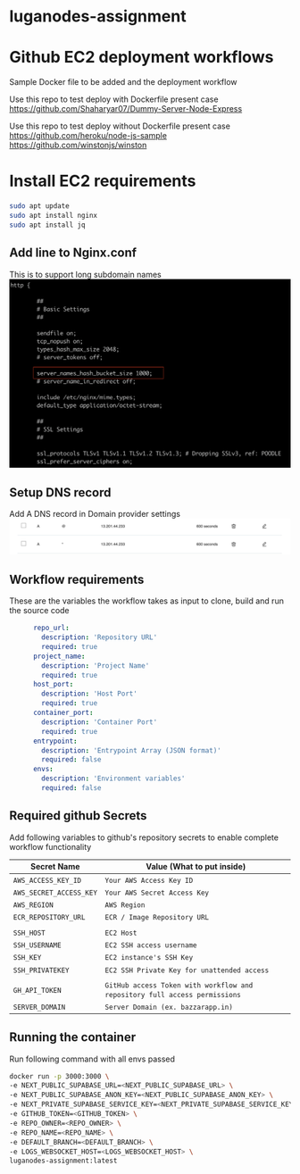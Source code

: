 # luganodes-assignment


# Github EC2 deployment workflows

Sample Docker file to be added and the deployment workflow

Use this repo to test deploy with Dockerfile present case
https://github.com/Shaharyar07/Dummy-Server-Node-Express

Use this repo to test deploy without Dockerfile present case
https://github.com/heroku/node-js-sample
https://github.com/winstonjs/winston

# Install EC2 requirements

```bash
sudo apt update
sudo apt install nginx
sudo apt install jq
```

## Add line to Nginx.conf
This is to support long subdomain names
![update_nginx_conf.png](docs%2Fupdate_nginx_conf.png)

## Setup DNS record 
Add A DNS record in Domain provider settings
![add_a_record_in_domain_dns.png](docs%2Fadd_a_record_in_domain_dns.png)

## Workflow requirements

These are the variables the workflow takes as input to clone, build and run the source code
```yaml
      repo_url:
        description: 'Repository URL'
        required: true
      project_name:
        description: 'Project Name'
        required: true
      host_port:
        description: 'Host Port'
        required: true
      container_port:
        description: 'Container Port'
        required: true
      entrypoint:
        description: 'Entrypoint Array (JSON format)'
        required: false
      envs:
        description: 'Environment variables'
        required: false
```

## Required github Secrets
Add following variables to github's repository secrets to enable complete workflow functionality

| Secret Name            | Value (What to put inside)                                                 |
|------------------------|----------------------------------------------------------------------------|
| `AWS_ACCESS_KEY_ID`    | `Your AWS Access Key ID`                                                   |
| `AWS_SECRET_ACCESS_KEY`| `Your AWS Secret Access Key`                                               |
| `AWS_REGION`           | `AWS Region`                                                               |
| `ECR_REPOSITORY_URL`   | `ECR / Image Repository URL`                                               |
|                        |                                                                            |
| `SSH_HOST`             | `EC2 Host`                                                                 |
| `SSH_USERNAME`         | `EC2 SSH access username`                                                  |
| `SSH_KEY`              | `EC2 instance's SSH Key`                                                   |
| `SSH_PRIVATEKEY`       | `EC2 SSH Private Key for unattended access`                                |
|                        |                                                                            |
| `GH_API_TOKEN`         | `GitHub access Token with workflow and repository full access permissions` |
| `SERVER_DOMAIN`        | `Server Domain (ex. bazzarapp.in)`                                         |

## Running the container
Run following command with all envs passed
```bash
docker run -p 3000:3000 \
-e NEXT_PUBLIC_SUPABASE_URL=<NEXT_PUBLIC_SUPABASE_URL> \
-e NEXT_PUBLIC_SUPABASE_ANON_KEY=<NEXT_PUBLIC_SUPABASE_ANON_KEY> \
-e NEXT_PRIVATE_SUPABASE_SERVICE_KEY=<NEXT_PRIVATE_SUPABASE_SERVICE_KEY> \
-e GITHUB_TOKEN=<GITHUB_TOKEN> \
-e REPO_OWNER=<REPO_OWNER> \
-e REPO_NAME=<REPO_NAME> \
-e DEFAULT_BRANCH=<DEFAULT_BRANCH> \
-e LOGS_WEBSOCKET_HOST=<LOGS_WEBSOCKET_HOST> \
luganodes-assignment:latest
```

